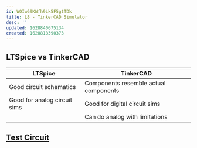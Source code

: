 ```yaml
---
id: WOIw69KWfh9Lk5F5gtTDk
title: L8 - TinkerCAD Simulator
desc: ''
updated: 1628840675134
created: 1628818390373
---
```

## LTSpice vs TinkerCAD

| LTSpice                      | TinkerCAD                             |
| ---------------------------- | ------------------------------------- |
| Good circuit schematics      | Components resemble actual components |
| Good for analog circuit sims | Good for digital circuit sims         |
|                              | Can do analog with limitations        |

## [Test Circuit](https://www.tinkercad.com/things/d0Tnm2H6i51-sizzling-stantia-fulffy/editel?sharecode=G3ztTDdzkVpnYhFus6uF-L0eXXYZGvLenR_-OV9rzm8)
 